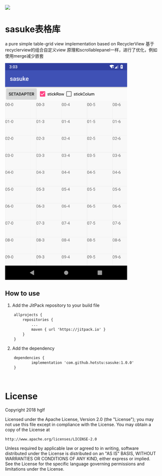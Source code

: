[![](https://jitpack.io/v/hotstu/sasuke.svg)](https://jitpack.io/#hotstu/sasuke)
# sasuke表格库
a pure simple table-grid view implementation based on RecyclerView
基于recyclerview的组合自定义view
原理和scrollablepanel一样，进行了优化，例如使用merge减少嵌套

<img src="./preview/1.png" width="400">

## How to use

1. Add the JitPack repository to your build file 
```
	allprojects {
		repositories {
			...
			maven { url 'https://jitpack.io' }
		}
	}
```
2. Add the dependency
```
	dependencies {
	        implementation 'com.github.hotstu:sasuke:1.0.0'
	}

```

<br/>

# License

Copyright 2018 hglf

Licensed under the Apache License, Version 2.0 (the "License");
you may not use this file except in compliance with the License.
You may obtain a copy of the License at

    http://www.apache.org/licenses/LICENSE-2.0

Unless required by applicable law or agreed to in writing, software
distributed under the License is distributed on an "AS IS" BASIS,
WITHOUT WARRANTIES OR CONDITIONS OF ANY KIND, either express or implied.
See the License for the specific language governing permissions and
limitations under the License.

<br/>
